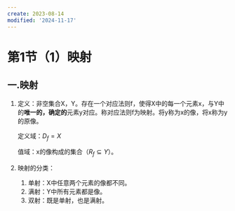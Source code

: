 ```yaml
---
create: 2023-08-14
modified: '2024-11-17'
---
```


# 第1节（1）映射

## 一.映射

1. 定义：非空集合X，Y。存在一个对应法则f，使得X中的每一个元素x，与Y中的**唯一的，确定的**元素y对应。称对应法则f为映射。将y称为x的像，将x称为y的原像。

   定义域：$D_f=X$

   值域：x的像构成的集合（$R_f\subseteq Y$）。

2. 映射的分类：

   1. 单射：X中任意两个元素的像都不同。
   2. 满射：Y中所有元素都是像。
   3. 双射：既是单射，也是满射。